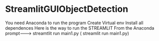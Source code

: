 # StreamlitGUIObjectDetection

You need Anaconda to run the program
Create Virtual env
Install all dependences
Here is the way to run the STREAMLIT
From the Anaconda prompt---> streamtlit run main1.py
 ( streamlit run main1.py)
